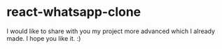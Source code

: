 # react-whatsapp-clone
I would like to share with you my project more advanced which I already made. I hope you like it. :)
